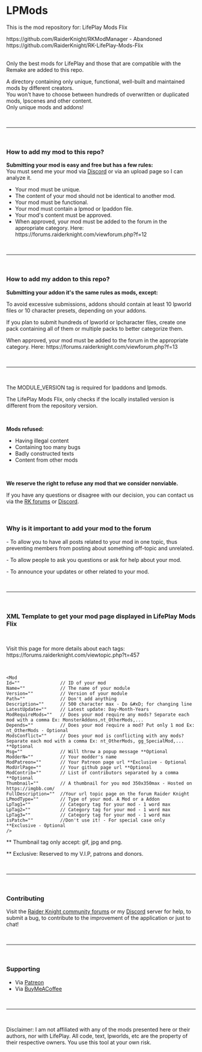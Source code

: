 # LPMods
<p>This is the mod repository for: LifePlay Mods Flix</p>
https://github.com/RaiderKnight/RKModManager - Abandoned<br>
https://github.com/RaiderKnight/RK-LifePlay-Mods-Flix<br>
<br>
<p>Only the best mods for LifePlay and those that are compatible with the Remake are added to this repo.</p>
<p>A directory containing only unique, functional, well-built and maintained mods by different creators.<br>
You won't have to choose between hundreds of overwritten or duplicated mods, lpscenes and other content.<br>
Only unique mods and addons!</p>
<br>
<hr>
<br>
<h3>How to add my mod to this repo?</h3>
<p><strong>Submitting your mod is easy and free but has a few rules: </strong><br>
You must send me your mod via <a href="https://discord.gg/d3U9E2wb4Y">Discord</a> or via an upload page so I can analyze it.</p>
<ul><li>Your mod must be unique.</li>
<li>The content of your mod should not be identical to another mod.</li>
<li>Your mod must be functional.</li>
<li>Your mod must contain a lpmod or lpaddon file.</li>
<li>Your mod's content must be approved.</li>
<li>When approved, your mod must be added to the forum in the appropriate category. Here: https://forums.raiderknight.com/viewforum.php?f=12</li></ul>
<br>
<hr>
<br>
<h3>How to add my addon to this repo?</h3>
<p><strong>Submitting your addon it's the same rules as mods, except: </strong><br>
<p>To avoid excessive submissions, addons should contain at least 10 lpworld files or 10 character presets, depending on your addons.</p>
<p>If you plan to submit hundreds of lpworld or lpcharacter files, create one pack containing all of them or multiple packs to better categorize them.</p>
<p>When approved, your mod must be added to the forum in the appropriate category. Here: https://forums.raiderknight.com/viewforum.php?f=13</p>
<br>
<hr>
<br>
<p>The MODULE_VERSION tag is required for lpaddons and lpmods.</p> 
<p>The LifePlay Mods Flix, only checks if the locally installed version is different from the repository version.</p>
<br>
<p><strong>Mods refused:</strong></p>
<ul><li>Having illegal content</li>
<li>Containing too many bugs</li>
<li>Badly constructed texts</li>
<li>Content from other mods</li>
</ul>
<br>
<p><strong>We reserve the right to refuse any mod that we consider nonviable.</strong></p>
<p>If you have any questions or disagree with our decision, you can contact us via the <a href="https://lifeplay.site">RK forums</a> or <a href="https://discord.gg/d3U9E2wb4Y">Discord</a>.</p>
<br>
<h3>Why is it important to add your mod to the forum</h3>
<p>- To allow you to have all posts related to your mod in one topic, thus preventing members from posting about something off-topic and unrelated.</p>
<p>- To allow people to ask you questions or ask for help about your mod.</p>
<p>- To announce your updates or other related to your mod.</p>
<br>
<hr>
<br>
<h3>XML Template to get your mod page displayed in LifePlay Mods Flix</h3><br>
<p>Visit this page for more details about each tags: https://forums.raiderknight.com/viewtopic.php?t=457</p>
<br>

```
<Mod
Id=""               // ID of your mod
Name=""             // The name of your module
Version=""          // Version of your module
Path=""             // Don't add anything
Description=""      // 500 character max - Do &#xD; for changing line
LatestUpdate=""     // Latest update: Day-Month-Years
ModRequireMods=""   // Does your mod require any mods? Separate each mod with a comma Ex: MonsterAddons,nt_OtherMods,...
Depends=""          // Does your mod require a mod? Put only 1 mod Ex: nt_OtherMods - Optional
ModsConflict=""     // Does your mod is conflicting with any mods? Separate each mod with a comma Ex: nt_OtherMods, gg_SpecialMod,... **Optional
Msg=""              // Will throw a popup message **Optional
ModderN=""          // Your modder's name
ModPatreon=""       // Your Patreon page url **Exclusive - Optional
ModUrlPage=""       // Your github page url **Optional
ModContrib=""       // List of contributors separated by a comma **Optional
Thumbnail=""        // A thumbnail for you mod 350x350max - Hosted on https://imgbb.com/
FullDescription=""  //Your url topic page on the forum Raider Knight
LPmodType=""        // Type of your mod. A Mod or a Addon
LpTag1=""           // Category tag for your mod - 1 word max
LpTag2=""           // Category tag for your mod - 1 word max
LpTag3=""           // Category tag for your mod - 1 word max
isPatch=""          //Don't use it! - For special case only **Exclusive - Optional
/>
```

<p>** Thumbnail tag only accept: gif, jpg and png.</p>
<p>** Exclusive: Reserved to my V.I.P, patrons and donors.</p>

<br>
<hr>
<br>
<h3>Contributing</h3>
<p>Visit the <a href="https://forums.raiderknight.com">Raider Knight community forums</a> or my <a href="https://discord.gg/d3U9E2wb4Y">Discord</a> server for help, to submit a bug, to contribute to the improvement of the application or just to chat!</p>
<br>
<hr>
<br>
<h3>Supporting</h3>
<ul>
<li>Via <a href="https://www.patreon.com/raiderknight">Patreon</a></li>
<li>Via <a href="https://www.buymeacoffee.com/raiderknight">BuyMeACoffee</a></li>
</ul>
<br>
<hr>
<br>
<p>Disclaimer: I am not affiliated with any of the mods presented here or their authors, nor with LifePlay. All code, text, lpworlds, etc are the property of their respective owners. You use this tool at your own risk.</p>
<br>